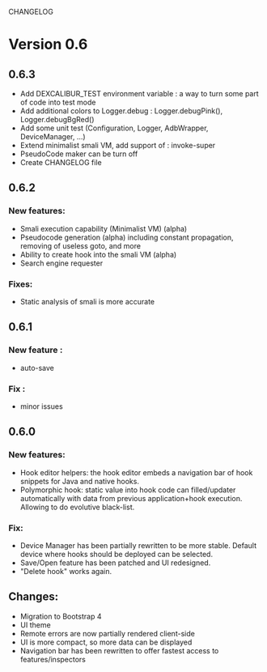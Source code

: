 CHANGELOG

# Version 0.6

## 0.6.3

* Add DEXCALIBUR_TEST environment variable : a way to turn some part of code into test mode
* Add additional colors to Logger.debug : Logger.debugPink(), Logger.debugBgRed()
* Add some unit test (Configuration, Logger, AdbWrapper, DeviceManager, ...)
* Extend minimalist smali VM, add support of : invoke-super
* PseudoCode maker can be turn off
* Create CHANGELOG file

## 0.6.2

### New features:

* Smali execution capability (Minimalist VM) (alpha)
* Pseudocode generation (alpha) including constant propagation, removing of useless goto, and more
* Ability to create hook into the smali VM (alpha)
* Search engine requester

### Fixes:

* Static analysis of smali is more accurate

## 0.6.1

### New feature :

* auto-save

### Fix :

* minor issues

## 0.6.0

### New features:

* Hook editor helpers: the hook editor embeds a navigation bar of hook snippets for Java and native hooks.
* Polymorphic hook: static value into hook code can filled/updater automatically with data from previous application+hook execution. Allowing to do evolutive black-list.

### Fix:

* Device Manager has been partially rewritten to be more stable. Default device where hooks should be deployed can be selected.
* Save/Open feature has been patched and UI redesigned.
* "Delete hook" works again.

## Changes:
* Migration to Bootstrap 4
* UI theme
* Remote errors are now partially rendered client-side
* UI is more compact, so more data can be displayed
* Navigation bar has been rewritten to offer fastest access to features/inspectors




